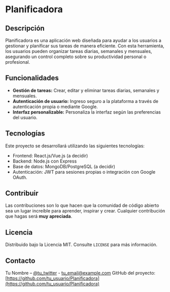 # Planificadora

## Descripción
Planificadora es una aplicación web diseñada para ayudar a los usuarios a gestionar y planificar sus tareas de manera eficiente. Con esta herramienta, los usuarios pueden organizar tareas diarias, semanales y mensuales, asegurando un control completo sobre su productividad personal o profesional.

## Funcionalidades
- **Gestión de tareas:** Crear, editar y eliminar tareas diarias, semanales y mensuales.
- **Autenticación de usuario:** Ingreso seguro a la plataforma a través de autenticación propia o mediante Google.
- **Interfaz personalizable:** Personaliza la interfaz según las preferencias del usuario.

## Tecnologías
Este proyecto se desarrollará utilizando las siguientes tecnologías:
- Frontend: React.js/Vue.js (a decidir)
- Backend: Node.js con Express
- Base de datos: MongoDB/PostgreSQL (a decidir)
- Autenticación: JWT para sesiones propias o integración con Google OAuth.

## Contribuir
Las contribuciones son lo que hacen que la comunidad de código abierto sea un lugar increíble para aprender, inspirar y crear. Cualquier contribución que hagas será **muy apreciada**.

## Licencia
Distribuido bajo la Licencia MIT. Consulte `LICENSE` para más información.

## Contacto
Tu Nombre – [@tu_twitter](https://twitter.com/tu_twitter) - tu_email@example.com
GitHub del proyecto: [https://github.com/tu_usuario/Planificadora](https://github.com/tu_usuario/Planificadora)
